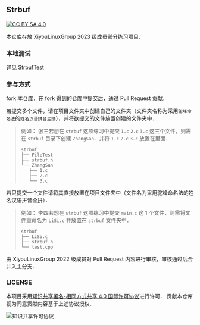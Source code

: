 ## Strbuf

[![CC BY SA 4.0](https://img.shields.io/github/license/XUPTLinuxGroup2020/Favorites?style=flat-square)](https://creativecommons.org/licenses/by-sa/4.0/)

本仓库存放 XiyouLinuxGroup 2023 级成员部分练习项目．

### 本地测试

详见 [StrbufTest](./StrbufTest/README.md)

### 参与方式

fork 本仓库，在 fork 得到的仓库中提交后，通过 Pull Request 贡献．

若提交多个文件，请在项目文件夹中创建自己的文件夹（文件夹名称为采用`驼峰命名法`的`姓名汉语拼音全拼`），并将欲提交的文件放置创建的文件夹中．

>例如：
>张三若想在 `strbuf` 这项练习中提交 `1.c` `2.c` `3.c` 这三个文件，则需在 `strbuf` 目录下创建 `ZhangSan`．并将 `1.c` `2.c` `3.c` 放置在里面．
>
>```
>strbuf
>├── FileTest
>├── strbuf.h
>└── ZhangSan
>    ├── 1.c
>    ├── 2.c
>    └── 3.c

若只提交一个文件请将其直接放置在项目文件夹中（文件名为采用驼峰命名法的姓名汉语拼音全拼）．

>例如：
>李四若想在 `strbuf` 这项练习中提交 `main.c` 这 1 个文件，则需将文件重命名为 `LiSi.c` 并放置在 `strbuf` 文件夹中．
>
>```
>strbuf
>├── LiSi.c
>├── strbuf.h
>└── test.cpp
>```

由 XiyouLinuxGroup 2022 级成员对 Pull Request 内容进行审核，审核通过后合并入主分支．

### LICENSE

本项目采用[知识共享署名-相同方式共享 4.0 国际许可协议](https://creativecommons.org/licenses/by-sa/4.0/)进行许可．
贡献本仓库视为同意贡献内容基于上述协议授权．

![知识共享许可协议](https://i.creativecommons.org/l/by-sa/4.0/88x31.png)
